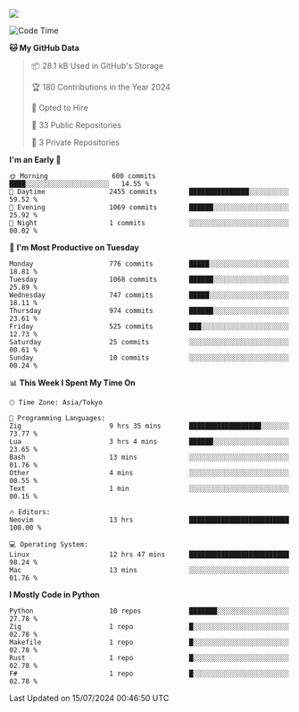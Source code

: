 ![](https://komarev.com/ghpvc/?username=kitagawa-hr)

<!--START_SECTION:waka-->
![Code Time](http://img.shields.io/badge/Code%20Time-945%20hrs%2016%20mins-blue)

**🐱 My GitHub Data** 

> 📦 28.1 kB Used in GitHub's Storage 
 > 
> 🏆 180 Contributions in the Year 2024
 > 
> 💼 Opted to Hire
 > 
> 📜 33 Public Repositories 
 > 
> 🔑 3 Private Repositories 
 > 
**I'm an Early 🐤** 

```text
🌞 Morning                600 commits         ████░░░░░░░░░░░░░░░░░░░░░   14.55 % 
🌆 Daytime                2455 commits        ███████████████░░░░░░░░░░   59.52 % 
🌃 Evening                1069 commits        ██████░░░░░░░░░░░░░░░░░░░   25.92 % 
🌙 Night                  1 commits           ░░░░░░░░░░░░░░░░░░░░░░░░░   00.02 % 
```
📅 **I'm Most Productive on Tuesday** 

```text
Monday                   776 commits         █████░░░░░░░░░░░░░░░░░░░░   18.81 % 
Tuesday                  1068 commits        ██████░░░░░░░░░░░░░░░░░░░   25.89 % 
Wednesday                747 commits         █████░░░░░░░░░░░░░░░░░░░░   18.11 % 
Thursday                 974 commits         ██████░░░░░░░░░░░░░░░░░░░   23.61 % 
Friday                   525 commits         ███░░░░░░░░░░░░░░░░░░░░░░   12.73 % 
Saturday                 25 commits          ░░░░░░░░░░░░░░░░░░░░░░░░░   00.61 % 
Sunday                   10 commits          ░░░░░░░░░░░░░░░░░░░░░░░░░   00.24 % 
```


📊 **This Week I Spent My Time On** 

```text
🕑︎ Time Zone: Asia/Tokyo

💬 Programming Languages: 
Zig                      9 hrs 35 mins       ██████████████████░░░░░░░   73.77 % 
Lua                      3 hrs 4 mins        ██████░░░░░░░░░░░░░░░░░░░   23.65 % 
Bash                     13 mins             ░░░░░░░░░░░░░░░░░░░░░░░░░   01.76 % 
Other                    4 mins              ░░░░░░░░░░░░░░░░░░░░░░░░░   00.55 % 
Text                     1 min               ░░░░░░░░░░░░░░░░░░░░░░░░░   00.15 % 

🔥 Editors: 
Neovim                   13 hrs              █████████████████████████   100.00 % 

💻 Operating System: 
Linux                    12 hrs 47 mins      █████████████████████████   98.24 % 
Mac                      13 mins             ░░░░░░░░░░░░░░░░░░░░░░░░░   01.76 % 
```

**I Mostly Code in Python** 

```text
Python                   10 repos            ███████░░░░░░░░░░░░░░░░░░   27.78 % 
Zig                      1 repo              █░░░░░░░░░░░░░░░░░░░░░░░░   02.78 % 
Makefile                 1 repo              █░░░░░░░░░░░░░░░░░░░░░░░░   02.78 % 
Rust                     1 repo              █░░░░░░░░░░░░░░░░░░░░░░░░   02.78 % 
F#                       1 repo              █░░░░░░░░░░░░░░░░░░░░░░░░   02.78 % 
```




 Last Updated on 15/07/2024 00:46:50 UTC
<!--END_SECTION:waka-->

